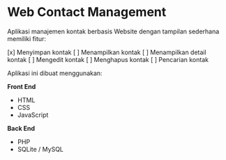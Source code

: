 # Web Contact Management

Aplikasi manajemen kontak berbasis Website dengan tampilan sederhana memiliki fitur:

[x] Menyimpan kontak
[ ] Menampilkan kontak
[ ] Menampilkan detail kontak
[ ] Mengedit kontak
[ ] Menghapus kontak
[ ] Pencarian kontak

Aplikasi ini dibuat menggunakan:

**Front End**
- HTML
- CSS
- JavaScript

**Back End**
- PHP
- SQLite / MySQL
